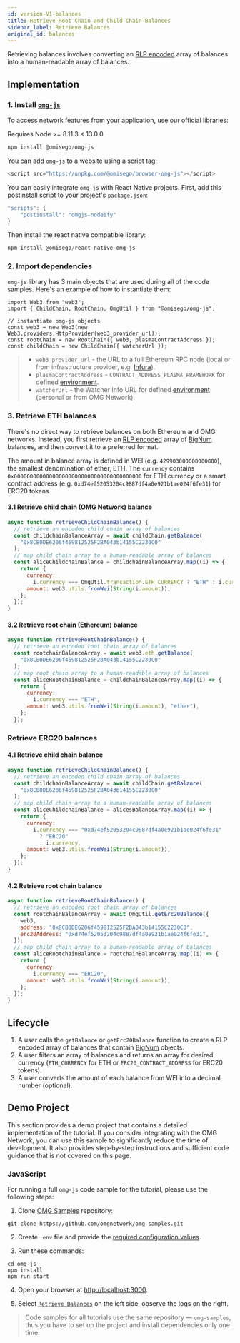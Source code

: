 ```yaml
---
id: version-V1-balances
title: Retrieve Root Chain and Child Chain Balances
sidebar_label: Retrieve Balances
original_id: balances
---
```


Retrieving balances involves converting an [RLP encoded](https://github.com/ethereum/wiki/wiki/RLP) array of balances into a human-readable array of balances.

## Implementation

### 1. Install [`omg-js`](https://github.com/omgnetwork/omg-js)

To access network features from your application, use our official libraries:

<!--DOCUSAURUS_CODE_TABS-->

<!-- Node -->

Requires Node >= 8.11.3 < 13.0.0

```js
npm install @omisego/omg-js
```

<!-- Browser -->

You can add `omg-js` to a website using a script tag:

```js
<script src="https://unpkg.com/@omisego/browser-omg-js"></script>
```

<!-- React Native -->

You can easily integrate `omg-js` with React Native projects. First, add this postinstall script to your project's `package.json`:

```js
"scripts": {
    "postinstall": "omgjs-nodeify"
}
```

Then install the react native compatible library:

```js
npm install @omisego/react-native-omg-js
```

<!--END_DOCUSAURUS_CODE_TABS-->

<!--DOCUSAURUS_CODE_TABS-->
<!-- JavaScript (ESNext) -->

### 2. Import dependencies

`omg-js` library has 3 main objects that are used during all of the code samples. Here's an example of how to instantiate them:

```
import Web3 from "web3";
import { ChildChain, RootChain, OmgUtil } from "@omisego/omg-js";

// instantiate omg-js objects
const web3 = new Web3(new Web3.providers.HttpProvider(web3_provider_url));
const rootChain = new RootChain({ web3, plasmaContractAddress });
const childChain = new ChildChain({ watcherUrl });
```

> - `web3_provider_url` - the URL to a full Ethereum RPC node (local or from infrastructure provider, e.g. [Infura](https://infura.io/)).
> - `plasmaContractAddress` - `CONTRACT_ADDRESS_PLASMA_FRAMEWORK` for defined [environment](/environments).
> - `watcherUrl` - the Watcher Info URL for defined [environment](/environments) (personal or from OMG Network).

### 3. Retrieve ETH balances

There's no direct way to retrieve balances on both Ethereum and OMG networks. Instead, you first retrieve an [RLP encoded](https://github.com/ethereum/wiki/wiki/RLP) array of [BigNum](https://github.com/indutny/bn.js) balances, and then convert it to a preferred format.

The amount in balance array is defined in WEI (e.g. `429903000000000000`), the smallest denomination of ether, ETH. The `currency` contains `0x0000000000000000000000000000000000000000` for ETH currency or a smart contract address (e.g. `0xd74ef52053204c9887df4a0e921b1ae024f6fe31`) for ERC20 tokens.

#### 3.1 Retrieve child chain (OMG Network) balance

```js
async function retrieveChildChainBalance() {
  // retrieve an encoded child chain array of balances
  const childchainBalanceArray = await childChain.getBalance(
    "0x8CB0DE6206f459812525F2BA043b14155C2230C0"
  );
  // map child chain array to a human-readable array of balances
  const aliceChildchainBalance = childchainBalanceArray.map((i) => {
    return {
      currency:
        i.currency === OmgUtil.transaction.ETH_CURRENCY ? "ETH" : i.currency,
      amount: web3.utils.fromWei(String(i.amount)),
    };
  });
}
```

#### 3.2 Retrieve root chain (Ethereum) balance

```js
async function retrieveRootChainBalance() {
  // retrieve an encoded root chain array of balances
  const rootchainBalanceArray = await web3.eth.getBalance(
    "0x8CB0DE6206f459812525F2BA043b14155C2230C0"
  );
  // map root chain array to a human-readable array of balances
  const aliceRootchainBalance = childchainBalanceArray.map((i) => {
    return {
      currency:
        i.currency === "ETH",
      amount: web3.utils.fromWei(String(i.amount), "ether"),
    };
  });
```

### Retrieve ERC20 balances

#### 4.1 Retrieve child chain balance

```js
async function retrieveChildChainBalance() {
  // retrieve an encoded child chain array of balances
  const childchainBalanceArray = await childChain.getBalance(
    "0x8CB0DE6206f459812525F2BA043b14155C2230C0"
  );
  // map child chain array to a human-readable array of balances
  const aliceChildchainBalance = alicesBalanceArray.map((i) => {
    return {
      currency:
        i.currency === "0xd74ef52053204c9887df4a0e921b1ae024f6fe31"
          ? "ERC20"
          : i.currency,
      amount: web3.utils.fromWei(String(i.amount)),
    };
  });
}
```

#### 4.2 Retrieve root chain balance

```js
async function retrieveRootChainBalance() {
  // retrieve an encoded root chain array of balances
  const rootchainBalanceArray = await OmgUtil.getErc20Balance({
    web3,
    address: "0x8CB0DE6206f459812525F2BA043b14155C2230C0",
    erc20Address: "0xd74ef52053204c9887df4a0e921b1ae024f6fe31",
  });
  // map child chain array to a human-readable array of balances
  const aliceRootchainBalance = rootchainBalanceArray.map((i) => {
    return {
      currency:
        i.currency === "ERC20",
      amount: web3.utils.fromWei(String(i.amount)),
    };
  });
}
```

<!--END_DOCUSAURUS_CODE_TABS-->

## Lifecycle

1. A user calls the `getBalance` or `getErc20Balance` function to create a RLP encoded array of balances that contain [BigNum](https://github.com/indutny/bn.js) objects.
2. A user filters an array of balances and returns an array for desired currency (`ETH_CURRENCY` for ETH or `ERC20_CONTRACT_ADDRESS` for ERC20 tokens).
3. A user converts the amount of each balance from WEI into a decimal number (optional).

## Demo Project

This section provides a demo project that contains a detailed implementation of the tutorial. If you consider integrating with the OMG Network, you can use this sample to significantly reduce the time of development. It also provides step-by-step instructions and sufficient code guidance that is not covered on this page.

### JavaScript

For running a full `omg-js` code sample for the tutorial, please use the following steps:

1. Clone [OMG Samples](https://github.com/omgnetwork/omg-samples) repository:

```
git clone https://github.com/omgnetwork/omg-samples.git
```

2. Create `.env` file and provide the [required configuration values](https://github.com/omgnetwork/omg-samples/tree/master/omg-js#setup).

3. Run these commands:

```
cd omg-js
npm install
npm run start
```

4. Open your browser at [http://localhost:3000](http://localhost:3000). 

5. Select [`Retrieve Balances`](https://github.com/omgnetwork/omg-samples/tree/master/omg-js/app/01-balances) on the left side, observe the logs on the right.

> Code samples for all tutorials use the same repository — `omg-samples`, thus you have to set up the project and install dependencies only one time.
